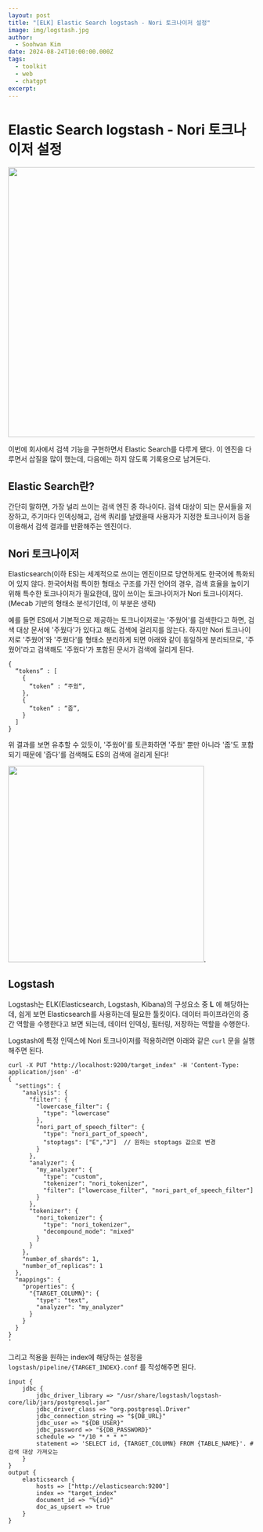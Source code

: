 ```yaml
---
layout: post
title: "[ELK] Elastic Search logstash - Nori 토크나이저 설정"
image: img/logstash.jpg
author:
  - Soohwan Kim
date: 2024-08-24T10:00:00.000Z
tags:
  - toolkit
  - web
  - chatgpt
excerpt:
---
```


# Elastic Search logstash - Nori 토크나이저 설정

<img src="https://github.com/user-attachments/assets/eba59a7d-2ecf-4f47-a15d-e8082a9586e7" width=550>

이번에 회사에서 검색 기능을 구현하면서 Elastic Search를 다루게 됐다. 이 엔진을 다루면서 삽질을 많이 했는데, 다음에는 하지 않도록 기록용으로 남겨둔다.  

## Elastic Search란?

간단히 말하면, 가장 널리 쓰이는 검색 엔진 중 하나이다. 검색 대상이 되는 문서들을 저장하고, 주기마다 인덱싱해고, 검색 쿼리를 날렸을때 사용자가 지정한 토크나이저 등을 이용해서 검색 결과를 반환해주는 엔진이다.  

## Nori 토크나이저

Elasticsearch(이하 ES)는 세계적으로 쓰이는 엔진이므로 당연하게도 한국어에 특화되어 있지 않다. 한국어처럼 특이한 형태소 구조를 가진 언어의 경우, 검색 효율을 높이기 위해 특수한 토크나이저가 필요한데, 많이 쓰이는 토크나이저가 Nori 토크나이저다. (Mecab 기반의 형태소 분석기인데, 이 부분은 생략)

예를 들면 ES에서 기본적으로 제공하는 토크나이저로는 '주웠어'를 검색한다고 하면, 검색 대상 문서에 '주웠다'가 있다고 해도 검색에 걸리지를 않는다. 하지만 Nori 토크나이저로 '주웠어'와 '주웠다'를 형태소 분리하게 되면 아래와 같이 동일하게 분리되므로, '주웠어'라고 검색해도 '주웠다'가 포함된 문서가 검색에 걸리게 된다.   

```
{  
  “tokens” : [  
    {  
      “token” : “주웠“,  
    },  
    {  
      “token” : “줍”,  
    }  
  ]  
}
```  


위 결과를 보면 유추할 수 있듯이, '주웠어'를 토큰화하면 '주웠' 뿐만 아니라 '줍'도 포함되기 때문에 '줍다'를 검색해도 ES의 검색에 걸리게 된다!  

<img src="https://github.com/user-attachments/assets/554d9533-7f72-4cf3-b463-57445bd8222e" width=400>. 

## Logstash

Logstash는 ELK(Elasticsearch, Logstash, Kibana)의 구성요소 중 **L** 에 해당하는데, 쉽게 보면 Elasticsearch를 사용하는데 필요한 툴킷이다. 데이터 파이프라인의 중간 역할을 수행한다고 보면 되는데, 데이터 인덱싱, 필터링, 저장하는 역할을 수행한다.  

Logstash에 특정 인덱스에 Nori 토크나이저를 적용하려면 아래와 같은 `curl` 문을 실행해주면 된다.  

```
curl -X PUT "http://localhost:9200/target_index" -H 'Content-Type: application/json' -d'
{
  "settings": {
    "analysis": {
      "filter": {
        "lowercase_filter": {
          "type": "lowercase"
        },
        "nori_part_of_speech_filter": {
          "type": "nori_part_of_speech",
          "stoptags": ["E","J"]  // 원하는 stoptags 값으로 변경
        }
      },
      "analyzer": {
        "my_analyzer": {
          "type": "custom",
          "tokenizer": "nori_tokenizer",
          "filter": ["lowercase_filter", "nori_part_of_speech_filter"]
        }
      },
      "tokenizer": {
        "nori_tokenizer": {
          "type": "nori_tokenizer",
          "decompound_mode": "mixed"
        }
      }
    },
    "number_of_shards": 1,
    "number_of_replicas": 1
  },
  "mappings": {
    "properties": {
      "{TARGET_COLUMN}": {
        "type": "text",
        "analyzer": "my_analyzer"
      }
    }
  }
}
'
```

그리고 적용을 원하는 index에 해당하는 설정을 `logstash/pipeline/{TARGET_INDEX}.conf` 를 작성해주면 된다.  

```
input {
	jdbc {
		jdbc_driver_library => "/usr/share/logstash/logstash-core/lib/jars/postgresql.jar" 
		jdbc_driver_class => "org.postgresql.Driver"
		jdbc_connection_string => "${DB_URL}" 
		jdbc_user => "${DB_USER}"
		jdbc_password => "${DB_PASSWORD}"
		schedule => "*/10 * * * *"
		statement => 'SELECT id, {TARGET_COLUMN} FROM {TABLE_NAME}'. # 검색 대상 가져오는 
	}
}
output {
	elasticsearch { 
		hosts => ["http://elasticsearch:9200"]
		index => "target_index"
		document_id => "%{id}"
		doc_as_upsert => true
	}
}
```
